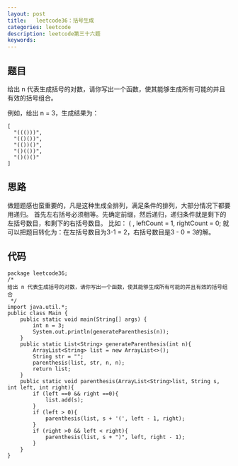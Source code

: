 ```yaml
---
layout: post
title:   leetcode36：括号生成
categories: leetcode
description: leetcode第三十六题
keywords: 
---
```



## 题目

给出 n 代表生成括号的对数，请你写出一个函数，使其能够生成所有可能的并且有效的括号组合。

例如，给出 n = 3，生成结果为：

```
[
  "((()))",
  "(()())",
  "(())()",
  "()(())",
  "()()()"
]
```

## 思路

做题题感也蛮重要的，凡是这种生成全排列，满足条件的排列，大部分情况下都要用递归。
首先左右括号必须相等。先确定前缀，然后递归，递归条件就是剩下的左括号数目，和剩下的右括号数目。
比如：
( ,  leftCount = 1, rightCount = 0;
就可以把题目转化为：在左括号数目为3-1 = 2，右括号数目是3 - 0 = 3的解。

## 代码



	package leetcode36;
	/*
	给出 n 代表生成括号的对数，请你写出一个函数，使其能够生成所有可能的并且有效的括号组合
	 */
	import java.util.*;
	public class Main {
	    public static void main(String[] args) {
	        int n = 3;
	        System.out.println(generateParenthesis(n));
	    }
	    public static List<String> generateParenthesis(int n){
	        ArrayList<String> list = new ArrayList<>();
	        String str = "";
	        parenthesis(list, str, n, n);
	        return list;
	    }
	    public static void parenthesis(ArrayList<String>list, String s, int left, int right){
	        if (left ==0 && right ==0){
	            list.add(s);
	        }
	        if (left > 0){
	            parenthesis(list, s + '(', left - 1, right);
	        }
	        if (right >0 && left < right){
	            parenthesis(list, s + ")", left, right - 1);
	        }
	    }
	}

